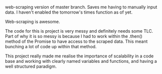web-scraping version of master branch. Saves me having to manually input data. I haven't enabled the tomorrow's times function as of yet.

Web-scraping is awesome.

The code for this is project is very messy and definitely needs some TLC. Part of why it is so messy is because I had to work within the .then() method of the Promise to have access to the scraped data. This meant bunching a lot of code up within that method.

This project really made me realise the importance of scalability in a code base and working with clearly named variables and functions, and having a well structured paradigm.
